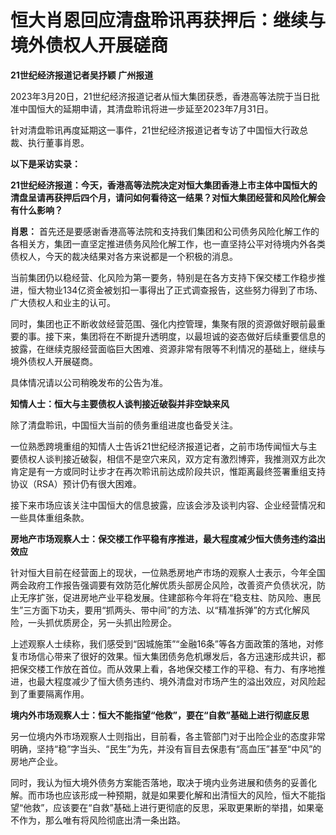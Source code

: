 # 恒大肖恩回应清盘聆讯再获押后：继续与境外债权人开展磋商

**21世纪经济报道记者吴抒颖 广州报道**

2023年3月20日，21世纪经济报道记者从恒大集团获悉，香港高等法院于当日批准中国恒大的延期申请，其清盘聆讯将进一步延至2023年7月31日。

针对清盘聆讯再度延期这一事件，21世纪经济报道记者专访了中国恒大行政总裁、执行董事肖恩。

**以下是采访实录：**

**21世纪经济报道：今天，香港高等法院决定对恒大集团香港上市主体中国恒大的清盘呈请再获押后四个月，请问如何看待这一结果？对恒大集团经营和风险化解会有什么影响？**

**肖恩：**
首先还是要感谢香港高等法院和支持我们集团和公司债务风险化解工作的各相关方，集团一直坚定推进债务风险化解工作，也一直坚持公平对待境内外各类债权人，今天的裁决结果对各方来说都是一个积极的消息。

当前集团仍以稳经营、化风险为第一要务，特别是在各方支持下保交楼工作稳步推进，恒大物业134亿资金被划扣一事得出了正式调查报告，这些努力得到了市场、广大债权人和业主的认可。

同时，集团也正不断收敛经营范围、强化内控管理，集聚有限的资源做好眼前最重要的事。接下来，集团将在不断提升透明度，以最坦诚的姿态做好后续重要信息的披露，在继续克服经营面临巨大困难、资源非常有限等不利情况的基础上，继续与境外债权人开展磋商。

具体情况请以公司稍晚发布的公告为准。

**知情人士：恒大与主要债权人谈判接近破裂并非空缺来风**

除了清盘聆讯，中国恒大当前的债务重组进度也备受关注。

一位熟悉跨境重组的知情人士告诉21世纪经济报道记者，之前市场传闻恒大与主要债权人谈判接近破裂，相信不是空穴来风，双方定有激烈博弈，我推测双方此次肯定是有一方或同时让步才在再次聆讯前达成阶段共识，惟距离最终签署重组支持协议（RSA）预计仍有很大困难。

接下来市场应该关注中国恒大的信息披露，应该会涉及谈判内容、企业经营情况和一些具体重组条款。

**房地产市场观察人士：保交楼工作平稳有序推进，最大程度减少恒大债务违约溢出效应**

针对恒大目前在经营面上的现状，一位熟悉房地产市场的观察人士表示，今年全国两会政府工作报告强调要有效防范化解优质头部房企风险，改善资产负债状况，防止无序扩张，促进房地产业平稳发展。住建部称今年将在“稳支柱、防风险、惠民生”三方面下功夫，要用“抓两头、带中间”的方法、以“精准拆弹”的方式化解风险，一头抓优质房企，另一头抓出险房企。

上述观察人士续称，我们感受到“因城施策”“金融16条”等各方面政策的落地，对修复市场信心带来了很好的效果。恒大集团债务危机爆发后，各方迅速形成共识，都把保交楼工作放在首位。而从效果上看，各地保交楼工作的平稳、有力、有序地推进，也最大程度减少了恒大债务违约、境外清盘对市场产生的溢出效应，对风险起到了重要隔离作用。

**境内外市场观察人士：恒大不能指望“他救”，要在“自救”基础上进行彻底反思**

另一位境内外市场观察人士则指出，目前看，各主管部门对于出险企业的态度非常明确，坚持“稳”字当头、“民生”为先，并没有盲目去保患有“高血压”甚至“中风”的房地产企业。

同时，我认为恒大境外债务方案能否落地，取决于境内业务进展和债务的妥善化解。而市场也应该形成一种预期，就是如果要化解和出清恒大的风险，恒大不能指望“他救”，应该要在“自救”基础上进行更彻底的反思，采取更果断的举措，如果毫不作为，那么唯有将风险彻底出清一条出路。

